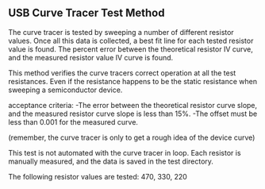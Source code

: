 <h2> USB Curve Tracer Test Method </h2>
The curve tracer is tested by sweeping a number of different resistor values.
Once all this data is collected, a best fit line for each tested resistor value
is found. The percent error between the theoretical resistor IV curve, and the measured
resistor value IV curve is found.

This method verifies the curve tracers correct operation at all the test resistances.
Even if the resistance happens to be the static resistance when sweeping a semiconductor
device. 

acceptance criteria: 
-The error between the theoretical resistor curve slope, and the measured
resistor curve slope is less than 15%. 
-The offset must be less than 0.001 for the measured curve. 

(remember, the curve tracer is only to get a rough idea of the device curve)

This test is not automated with the curve tracer in loop. Each resistor is manually measured,
and the data is saved in the test directory. 

The following resistor values are tested: 470, 330, 220
